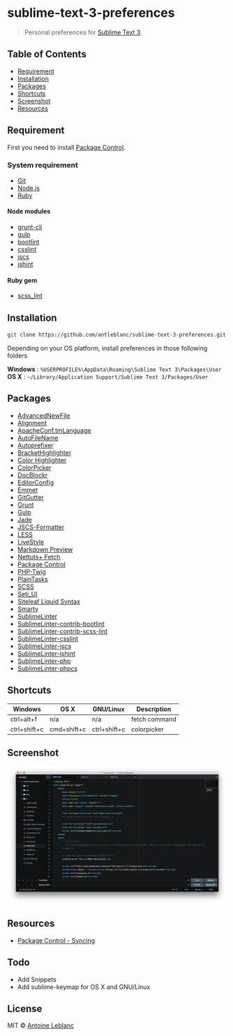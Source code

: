 # sublime-text-3-preferences

> Personal preferences for [Sublime Text 3](http://www.sublimetext.com).

## Table of Contents

- [Requirement](#requirement)
- [Installation](#installation)
- [Packages](#packages)
- [Shortcuts](#shortcuts)
- [Screenshot](#screenshot)
- [Resources](#resources)

## Requirement

First you need to install [Package Control](https://packagecontrol.io/installation).

### System requirement

- [Git](https://git-scm.com)
- [Node.js](https://nodejs.org)
- [Ruby](https://www.ruby-lang.org)

#### Node modules

- [grunt-cli](https://www.npmjs.com/package/grunt-cli)
- [gulp](https://www.npmjs.com/package/gulp)
- [bootlint](https://www.npmjs.com/package/bootlint)
- [csslint](https://www.npmjs.com/package/csslint)
- [jscs](https://www.npmjs.com/package/jscs)
- [jshint](https://www.npmjs.com/package/jshint)

#### Ruby gem

- [scss_lint](https://rubygems.org/gems/scss_lint)

## Installation

```sh
git clone https://github.com/antleblanc/sublime-text-3-preferences.git
```

Depending on your OS platform, install preferences in those following folders

**Windows** : `%USERPROFILE%\AppData\Roaming\Sublime Text 3\Packages\User`  
**OS X** : `~/Library/Application Support/Sublime Text 3/Packages/User`

## Packages

- [AdvancedNewFile](https://packagecontrol.io/packages/AdvancedNewFile)
- [Alignment](https://packagecontrol.io/packages/Alignment)
- [ApacheConf.tmLanguage](https://packagecontrol.io/packages/ApacheConf.tmLanguage)
- [AutoFileName](https://packagecontrol.io/packages/AutoFileName)
- [Autoprefixer](https://packagecontrol.io/packages/Autoprefixer)
- [BracketHighlighter](https://packagecontrol.io/packages/BracketHighlighter)
- [Color Highlighter](https://packagecontrol.io/packages/Color%20Highlighter)
- [ColorPicker](https://packagecontrol.io/packages/ColorPicker)
- [DocBlockr](https://packagecontrol.io/packages/DocBlockr)
- [EditorConfig](https://packagecontrol.io/packages/EditorConfig)
- [Emmet](https://packagecontrol.io/packages/Emmet)
- [GitGutter](https://packagecontrol.io/packages/GitGutter)
- [Grunt](https://packagecontrol.io/packages/Grunt)
- [Gulp](https://packagecontrol.io/packages/Gulp)
- [Jade](https://packagecontrol.io/packages/Jade)
- [JSCS-Formatter](https://packagecontrol.io/packages/JSCS-Formatter)
- [LESS](https://packagecontrol.io/packages/LESS)
- [LiveStyle](https://packagecontrol.io/packages/LiveStyle)
- [Markdown Preview](https://packagecontrol.io/packages/Markdown%20Preview)
- [Nettuts+ Fetch](https://packagecontrol.io/packages/Nettuts%2B%20Fetch)
- [Package Control](https://packagecontrol.io/packages/Package%20Control)
- [PHP-Twig](https://packagecontrol.io/packages/PHP-Twig)
- [PlainTasks](https://packagecontrol.io/packages/PlainTasks)
- [SCSS](https://packagecontrol.io/packages/SCSS)
- [Seti_UI](https://packagecontrol.io/packages/Seti_UI)
- [Siteleaf Liquid Syntax](https://packagecontrol.io/packages/Siteleaf%20Liquid%20Syntax)
- [Smarty](https://packagecontrol.io/packages/Smarty)
- [SublimeLinter](https://packagecontrol.io/packages/SublimeLinter)
- [SublimeLinter-contrib-bootlint](https://packagecontrol.io/packages/SublimeLinter-contrib-bootlint)
- [SublimeLinter-contrib-scss-lint](https://packagecontrol.io/packages/SublimeLinter-contrib-scss-lint)
- [SublimeLinter-csslint](https://packagecontrol.io/packages/SublimeLinter-csslint)
- [SublimeLinter-jscs](https://packagecontrol.io/packages/SublimeLinter-jscs)
- [SublimeLinter-jshint](https://packagecontrol.io/packages/SublimeLinter-jshint)
- [SublimeLinter-php](https://packagecontrol.io/packages/SublimeLinter-php)
- [SublimeLinter-phpcs](https://packagecontrol.io/packages/SublimeLinter-phpcs)

## Shortcuts

| Windows          | OS X            | GNU/Linux        | Description   |
| ---------------- | --------------- | ---------------- | ------------- |
| ctrl+alt+f       | n/a             | n/a              | fetch command |
| ctrl+shift+c     | cmd+shift+c     | ctrl+shift+c     | colorpicker   |

## Screenshot

![Capture OS X](screenshots/os-x.png)

## Resources

- [Package Control - Syncing](https://packagecontrol.io/docs/syncing)

## Todo

- Add Snippets
- Add sublime-keymap for OS X and GNU/Linux

## License

MIT © [Antoine Leblanc](http://antleblanc.me)
